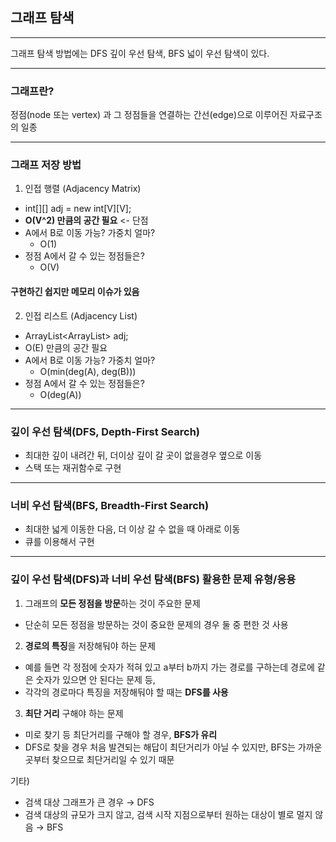

## 그래프 탐색

---
그래프 탐색 방법에는 DFS 깊이 우선 탐색, BFS 넓이 우선 탐색이 있다. 

<hr>

### 그래프란?
정점(node 또는 vertex) 과 그 정점들을 연결하는 
간선(edge)으로 이루어진 자료구조의 일종

<hr>

### 그래프 저장 방법

1. 인접 행렬 (Adjacency Matrix)
- int[][] adj = new int[V][V];
- **O(V^2) 만큼의 공간 필요** <- 단점 
- A에서 B로 이동 가능? 가중치 얼마?
  - O(1)
- 정점 A에서 갈 수 있는 정점들은? 
  - O(V)
  
#### 구현하긴 쉽지만 메모리 이슈가 있음 

2. 인접 리스트 (Adjacency List)
- ArrayList<ArrayList<Integer>> adj;
- O(E) 만큼의 공간 필요
- A에서 B로 이동 가능? 가중치 얼마?
    - O(min(deg(A), deg(B)))
- 정점 A에서 갈 수 있는 정점들은?
    - O(deg(A))
<hr>
    
### 깊이 우선 탐색(DFS, Depth-First Search)

- 최대한 깊이 내려간 뒤, 더이상 깊이 갈 곳이 없을경우 옆으로 이동
- 스택 또는 재귀함수로 구현 
<hr>

### 너비 우선 탐색(BFS, Breadth-First Search)

- 최대한 넓게 이동한 다음, 더 이상 갈 수 없을 때 아래로 이동 
- 큐를 이용해서 구현
<hr>

### 깊이 우선 탐색(DFS)과 너비 우선 탐색(BFS) 활용한 문제 유형/응용

1. 그래프의 **모든 정점을 방문**하는 것이 주요한 문제 
- 단순히 모든 정점을 방문하는 것이 중요한 문제의 경우 둘 중 편한 것 사용 

2. **경로의 특징**을 저장해둬야 하는 문제
- 예를 들면 각 정점에 숫자가 적혀 있고 a부터 b까지 가는 경로를 구하는데 경로에 같은 숫자가 있으면 안 된다는 문제 등,
- 각각의 경로마다 특징을 저장해둬야 할 때는 **DFS를 사용** 

3. **최단 거리** 구해야 하는 문제 
- 미로 찾기 등 최단거리를 구해야 할 경우, **BFS가 유리**
- DFS로 찾을 경우 처음 발견되는 해답이 최단거리가 아닐 수 있지만, BFS는 가까운 곳부터 찾으므로 최단거리일 수 있기 때문

기타) 
- 검색 대상 그래프가 큰 경우 → DFS
- 검색 대상의 규모가 크지 않고, 검색 시작 지점으로부터 원하는 대상이 별로 멀지 않음 → BFS
